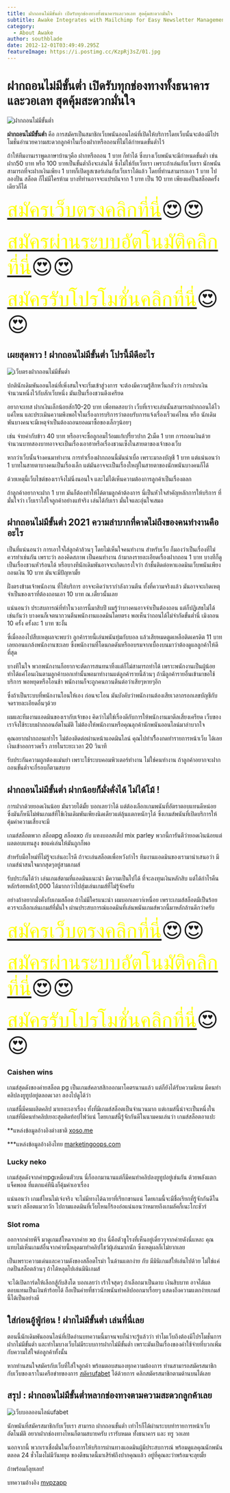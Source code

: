 ```yaml
---
title: ฝากถอนไม่มีขั้นต่ำ เปิดรับทุกช่องทางทั้งธนาคารและวอเลท สุดคุ้มสะดวกมั่นใจ
subtitle: Awake Integrates with Mailchimp for Easy Newsletter Management
category:
  - About Awake
author: southblade
date: 2012-12-01T03:49:49.295Z
featureImage: https://i.postimg.cc/KzpRj3sZ/01.jpg
---
```


# ฝากถอนไม่มีขั้นต่ำ เปิดรับทุกช่องทางทั้งธนาคารและวอเลท สุดคุ้มสะดวกมั่นใจ


![ฝากถอนไม่มีขั้นต่ำ](https://i.postimg.cc/KzpRj3sZ/01.jpg)


**ฝากถอนไม่มีขั้นต่ำ** คือ การสมัครเป็นสมาชิกเว็บพนันออนไลน์ที่เปิดให้บริการโดยเว็บนั้นจะต้องมีโปรโมชั่นอำนวยความสะดวกลูกค้าในเรื่องฝากหรือถอนที่ไม่ได้กำหนดขั้นต่ำไว้ 

ถ้าให้ทีมงานเราพูดภาษาบ้านๆคือ ฝากหรือถอน 1 บาท ก็ทำได้ ซึ่งบางเว็บพนันจะมีกำหนดขั้นต่ำ เช่น ฝาก50 บาท หรือ 100 บาทเป็นขั้นต่ำถึงจะเล่นได้ ซึ่งไม่ใช่กับเว็บเรา เพราะถ้าเล่นกับเว็บเรา นักพนันสามารถที่จะฝากเงินเพียง 1 บาทก็เปิดยูสเซอร์เล่นกับเว็บเราได้แล้ว โดยที่ท่านสามารถเอา 1 บาท ไปลองปั่น สล็อต ก็ไม่มีใครห้าม บางทีท่านอาจจะแปรผันจาก 1 บาท เป็น 10 บาท เพียงแค่ปั่นสล็อตครั้งเดียวก็ได้

<font size= "8">[<span style="color:yellow">สมัครเว็บตรงคลิกที่นี่</span>](https://nazavip.com/26174/t41626o2r59456244323y2m2l464p4)😍😍</font>

<font size= "8">[<span style="color:yellow">สมัครผ่านระบบอัตโนมัติคลิกที่นี่</span>](https://nazavip.com/26174/t41626o2r59456244323y2m2l464p4)😍😍</font>

<font size= "8">[<span style="color:yellow">สมัครรับโปรโมชั่นคลิกที่นี</span>่](https://nazavip.com/26174/t41626o2r59456244323y2m2l464p4)😍😍</font>



## เผยสุดพาว ! ฝากถอนไม่มีขั้นต่ำ โปรนี้มีดีอะไร




![เว็บตรงฝากถอนไม่มีขั้นต่ำ](https://i.postimg.cc/g2brxW46/02.jpg)

ปกตินักเดิมพันออนไลน์ที่เพิ่งสนใจจะเริ่มเข้าสู่วงการ จะต้องมีความรู้สึกหวั่นกลัวว่า การฝากเงินจำนวนหนึ่งไว้กับสักเว็บหนึ่ง มันเป็นเรื่องชวนตึงเครียด

อยากจะเทส ฝากเงินเล็กน้อยสัก10-20 บาท เพื่อทดสอบว่า เว็บที่เราจะเล่นนั้นสามารถฝากถอนได้ไวแค่ไหน และประเมินความพึงพอใจในเรื่องการบริการว่าตอบรับการแจ้งเรื่องเร็วแค่ไหน หรือ นักเดิมพันบางคนจะมีเหตุจำเป็นต้องถอนยอดมาซื้อของเล็กๆน้อยๆ

เช่น จ่ายค่ากับข้าว 40 บาท  หรืออาจะซื้อลูกอมไว้อมแก้เปรี้ยวปาก 2เม็ด 1 บาท การถอนเงินด้วยจำนวนบาทสองบาทอาจจะเป็นเรื่องเอาฮาหรือเรื่องชวนเซ็งในสายตาของเจ้าของเว็บ

หากว่าเว็บนั้นจ้างคนมาทำงาน การทำเรื่องฝากถอนนี้มันน่าเบื่อ เพราะมาลงบัญชี 1 บาท  แต่แน่นอนว่า 1 บาทในสายตาบางคนเป็นเรื่องเล็ก แต่มันอาจจะเป็นเรื่องใหญ่ในสายตาของนักพนันบางคนก็ได้

ด้วยเหตุนี้เว็บไซต์ของเราจึงไม่นิ่งนอนใจ และไม่ได้เห็นความต้องการลูกค้าเป็นเรื่องตลก

ถ้าลูกค้าอยากจะฝาก 1 บาท มันก็ต้องทำให้ได้ตามลูกค้าต้องการ นี่เป็นหัวใจสำคัญหลักการให้บริการ ที่มั่นใจว่า เว็บเราใส่ใจลูกค้าอย่างแท้จริง เล่นได้กับเรา มั่นใจและอุ่นใจเสมอ

##  ฝากถอนไม่มีขั้นต่ำ 2021 ความลำบากที่คาดไม่ถึงของคนทำงานคืออะไร



เป็นที่แน่นอนว่า การเอาใจใส่ลูกค้าล้วนๆ โดยไม่เห็นใจคนทำงาน สำหรับเว็บ ก็มองว่าเป็นเรื่องที่ไม่ควรทำเช่นกัน เพราะว่า ลองคิดสภาพ เป็นคนทำงาน ถ้ามาลงรายละเอียดเรื่องฝากถอน 1 บาท บางทีก็ดูเป็นเรื่องชวนหัวร้อนได้   หรือบางทีนักเดิมพันอาจจะเกิดเกรงใจว่า ถ้าชั้นติดต่อหาแอดมินเว็บพนันเพียงถอนเงิน 10 บาท มันจะมีปัญหามั้ย

ฝั่งตรงข้ามเจ้าพนักงาน ที่ให้บริการ อาจจะคิดว่าเรากำลังกวนตีน ทั้งที่ความจริงแล้ว มันอาจจะเกิดเหตุจำเป็นของเราที่ต้องถอนเอา 10 บาท ณ.เดี๋่ยวนั้นเลย

แน่นอนว่า ประสบการณ์ที่ทำในวงการนี้มาสิบปี ผมรู้ว่าบางคนอาจจำเป็นต้องถอน แต่ก็ปฏิเสธไม่ได้เช่นกันว่า บางคนก็เจตนากวนตีนพนักงานแอดมินโดยตรง พอเห็นว่าถอนได้ไม่จำกัดขั้นต่ำนี่ เมิงถอน 10 ครั้ง ครั้งละ 1 บาท ซะงั้น

ซึ่เมื่อลองไปสืบเหตุผลจะพบว่า ลูกค้ารายนี้เล่นพนันทุ่มกับบอล แล้วเสียหมดตูดเหลือติดเครดิต 11 บาท เลยถอนแกล้งพนักงานซะเลย ซึ่งพนักงานที่โดนกดดันหรืออบรมจากเบื้องบนมาว่าต้องดูแลลูกค้าให้ดีที่สุด

บางทีในใจ พวกพนักงานก็อยากจะตัดการสนทนาทิ้งแต่ก็ไม่สามารถทำได้ เพราะพนักงานเป็นผู้น้อย ทำได้แค่โอนเงินตามลูกค้าบอกเท่านั้นพอมาทำงานแต่ลูกค้ารายนี้ล้วนๆ ถ้ามีลูกค้ารายอื่นเข้ามาขอใช้บริการ พอหยุดหรือโอนช้า พนักงานก็จะถูกคนกวนตีนต่อว่าเสียๆหายๆอีก

 

ซึ่งถ้าเป็นระบบที่พนักงานโอนให้เอง ก่อนจะโอน มันบังคับว่าพนักงานต้องเสียเวลากรอกเลขบัญชีกับจดรายละเอียดอื่นๆด้วย


ผมและทีมงานแอดมินของเรากับเจ้าของ คิดว่าไม่ใช่เรื่องดีกับการให้พนักงานมาดีลเสี่ยงเครียด เว็บของเราจึงใช้ระบบฝากถอนอัตโนมัติ ไม่ต้องให้พนักงานหรือคุณลุกค้านักพนันออนไลน์มาลำบากใจ

คุณอยากฝากถอนเท่าไร ไม่ต้องติดต่อผ่านหน้าแอดมินไลน์  คุณไปทำเรีื่องกดทำรายการหน้าเว็บ ได้เลย เงินเข้าออกรวดเร็ว ภายในระยะเวลา 20 วินาที

รับประกันความถูกต้องแม่นยำ เพราะใช้ระบบคอมพิวเตอร์ทำงาน ไม่ใช่คนทำงาน ถ้าลูกค้าอยากจะฝากถอนขั้นต่ำจะกี่รอบก็ตามสบาย

## ฝากถอนไม่มีขั้นต่ำ ฝากน้อยก็มั่งคั่งได้ ไม่ได้โม้ !




การฝากด้วยยอดเงินน้อย มันรวยได้มั้ย บอกเลยว่าได้ แต่ต้องเลือกเกมพนันที่อัตราตอบแทนดีหน่อย ซึ่งมันก็หนีไม่พ้นเกมส์ที่ใช้เงินเดิมพันเพียงนิดเดียวแต่ลุ้นแตกหนักๆได้ ซึ่งเกมส์พนันที่เปิดบริการให้คุ้มค่าความเสี่ยงจะมี

เกมส์สล็อตพวก  สล็อตpg สล็อตxo กับ แทงบอลสเต็ป mix parley พวกนี้การันตีว่ายอดเงินน้อยแต่ผลตอบแทนสูง ขอแค่เล่นให้มันถูกก็พอ

สำหรับมือใหม่ที่ไม่รู้จะเล่นอะไรดี ถ้าจะเล่นสล็อตเพื่อหวังกำไร  ทีมงานแอดมินของเรามานำเสนอว่า มีเกมส์น่าสนใจมากสุดๆอยู่สามเกมส์

รับประกันได้ว่า เล่นเกมส์ตามที่แอดมินแนะนำ มีความเป็นไปได้ ที่จะลงทุนเงินหลักสิบ แต่ได้กำไรคืนหลักร้อยหลัก1,000 ได้มากกว่าไปสุ่มเล่นเกมส์ที่ไม่รู้จักครับ

อย่างถ้าอยากมั่งคั่งกับเกมสล็อต ถ้าไม่มีใครแนะนำ ผมบอกเลยวา่เหนื่อย เพราะเกมส์สล็อตมีเป็นร้อย ควรจะเลือกเล่นเกมส์ที่มั่นใจ ผ่านประสบการณ์แอดมินที่เล่นพนันเกมส์พวกนี้มาหลักล้านดีกว่าครับ

<font size= "8">[<span style="color:yellow">สมัครเว็บตรงคลิกที่นี่</span>](https://nazavip.com/26174/t41626o2r59456244323y2m2l464p4)😍😍</font>

<font size= "8">[<span style="color:yellow">สมัครผ่านระบบอัตโนมัติคลิกที่นี่</span>](https://nazavip.com/26174/t41626o2r59456244323y2m2l464p4)😍😍</font>

<font size= "8">[<span style="color:yellow">สมัครรับโปรโมชั่นคลิกที่นี</span>่](https://nazavip.com/26174/t41626o2r59456244323y2m2l464p4)😍😍</font>

### Caishen wins



เกมส์สุดดังของค่ายสล็อต pg เป็นเกมส์คลาสสิกออกมาโคตรนานแล้ว แต่ก็ยังได้รับความนิยม มีคนทำคลิปลงยูทูปอยู่ตลอดเวลา ลองไปดูได้ว่า

เกมส์นี้มีคนผลิตคลิป มาเยอะเอาเรื่อง ทั้งที่มีเกมส์สล็อตเป็นจำนวนมาก แต่เกมส์นี้น่าจะเป็นหนึ่งในเกมส์ที่มีคนทำคลิปเยอะสุดติดท้อปไฟว์แน่  โดยเกมส์นี้รู้จักกันดีในนามคนเล่นว่า เกมส์สล็อตอาแปะ

**แหล่งข้อมูลอ้างอิงต่างชาติ [xoso.me](https://xoso.mobi/)

***แหล่งข้อมูลอ้างอิงไทย [marketingoops.com](https://www.marketingoops.com/)

### Lucky neko

เกมส์สุดดังจากค่ายpgเหมือนตัวบน นี่ก็ออกมานานแต่ก็มีคนทำคลิปลงยูทูปอยู่เช่นกัน ด้วยพลังแตกแจ็คพอต ที่แตกแค่ทีนึงก็คุ้มค่าเอาเรื่อง

แน่นอนว่า เกมส์ไหนไม่เจ๋งจริง จะไม่มีทางได้ฉายาที่เรียกขานแน่ โดยเกมนี้จะมีชื่อเรียกที่รู้จักกันดีในนามว่า สล็อตแมวกวัก ไปถามแอดมินที่เว็บไหนก็ร้องอ๋อแน่นอนว่าหมายถึงเกมลัคกี้เนะโกะชัวร์

### Slot roma

ออกจากค่ายพีจี มาดูเกมส์โหดจากค่าย xo บ้าง  นี่คือตัวชูโรงที่เห็นอยู่เดี่ยวๆจากค่ายดังนี่แหละ คุณแทบไม่เห็นเกมส์อื่นจากค่ายนี้หลุดมาทำคลิปโชว์ผุ้เล่นมากนัก ซึ่งเหตุผลก็เไม่ยากเลย

เป็นเพราะความเด่นและความดังของสล็อตโรม่า ในด้านแตกง่าย กับ มีมินิเกมส์ให้เล่นไปด้วย ไม่ใช่แค่กดปั่นสล็อตล้วนๆ ถ้าได้หลุดไปเล่นมินิเกมส์ 


จะได้เปิดการ์ดให้เลือกสู้กับสิงโต บอกเลยว่า เร้าใจสุดๆ ถ้าเลือกมาเป็นดาบ เงินสิบบาท อาจได้ผลตอบแทนเป็นเงินห้าร้อยได้ ถือเป็นค่ายที่ชาวนักพนันทำคลิปออกมาเรื่อยๆ แสดงถึงความแตกง่ายเกมส์นี้ได้เป็นอย่างดี

## ใส่ก่อนอู้ฟู่ก่อน ! ฝากไม่มีขั้นต่ำ  เล่นที่นี่เลย

ตอนนี้นักเดิมพันออนไลน์ที่เปิดอ่านบทความนี้มาจนจบก็น่าจะรู้แล้วว่า ทำไมเว็บถึงต้องมีโปรโมชั่นการ ฝากไม่มีขั้นต่ำ และทำไมบางเว็บไม่มีระบบการฝากไม่มีขั้นต่ำ เพราะมันเป็นเรื่องของค่าใช้จ่ายที่บวกเพิ่มกับความใส่ใจต่อลูกค้าทั้งนั้น


หากท่านสนใจสมัครกับเว็บที่ใส่ใจลูกค้า พร้อมตอบสนองทุกความต้องการ ท่านสามารถสมัครสมาชิกกับเว็บของเราในเครือข่ายของการ [สมัครufabet](registerufabet) ได้ด้วยการ คลิกสมัครสมาชิกตามด้านบนได้เลย

## สรุป : ฝากถอนไม่มีขั้นต่ำหลากช่องทางตามความสะดวกลูกค้าเลย

![เว็บบอลออนไลน์ufabet](https://i.postimg.cc/Hn5cNsBd/03.jpg)

นักพนันที่สมัครสมาชิกกับเว็บเรา สามารถ ฝากถอนขั้นต่ำ เท่าไรก็ได้ผ่านระบบทำรายการหน้าเว็บอัตโนมัติ อยากฝากช่องทางไหนก็ตามสบายครับ เรารับหมด ทั้งธนาคาร และ ทรู วอเลท 

นอกจากนี้ พวกเราเชื่อมั่นในเรื่องการให้บริการผ่านทางแอดมินผู้มีประสบการณ์ พร้อมดูแลคุณนักพนันตลอด 24 ชั่วโมงไม่มีวันหยุด ของดีขนาดนี้มาเสิร์ฟถึงปากคุณแล้ว อยู่ที่คุณละว่าพร้อมจะลุยมั้ย

ถ้าพร้อมก็ลุยเลย!


บทความอ้างอิง [mvpzapp](https://mvpzapp.com/)